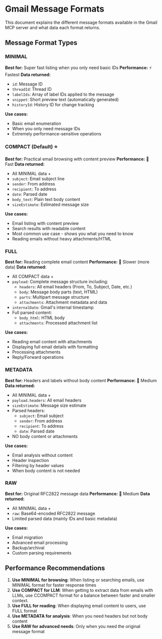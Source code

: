 # Gmail Message Formats

This document explains the different message formats available in the Gmail MCP server and what data each format returns.

## Message Format Types

### MINIMAL
**Best for:** Super fast listing when you only need basic IDs
**Performance:** ⚡ Fastest
**Data returned:**
- `id`: Message ID
- `threadId`: Thread ID  
- `labelIds`: Array of label IDs applied to the message
- `snippet`: Short preview text (automatically generated)
- `historyId`: History ID for change tracking

**Use cases:**
- Basic email enumeration
- When you only need message IDs
- Extremely performance-sensitive operations

### COMPACT (Default) ⭐
**Best for:** Practical email browsing with content preview
**Performance:** 🚀 Fast
**Data returned:**
- All MINIMAL data +
- `subject`: Email subject line
- `sender`: From address
- `recipient`: To address  
- `date`: Parsed date
- `body_text`: Plain text body content
- `sizeEstimate`: Estimated message size

**Use cases:**
- Email listing with content preview
- Search results with readable content
- Most common use case - shows you what you need to know
- Reading emails without heavy attachments/HTML

### FULL
**Best for:** Reading complete email content
**Performance:** 🐌 Slower (more data)
**Data returned:**
- All COMPACT data +
- `payload`: Complete message structure including:
  - `headers`: All email headers (From, To, Subject, Date, etc.)
  - `body`: Message body parts (text, HTML)
  - `parts`: Multipart message structure
  - `attachments`: Attachment metadata and data
- `internalDate`: Gmail's internal timestamp
- Full parsed content:
  - `body_html`: HTML body
  - `attachments`: Processed attachment list

**Use cases:**
- Reading email content with attachments
- Displaying full email details with formatting
- Processing attachments
- Reply/Forward operations

### METADATA
**Best for:** Headers and labels without body content
**Performance:** 🚀 Medium
**Data returned:**
- All MINIMAL data +
- `payload.headers`: All email headers
- `sizeEstimate`: Message size estimate
- Parsed headers:
  - `subject`: Email subject
  - `sender`: From address
  - `recipient`: To address
  - `date`: Parsed date
- NO body content or attachments

**Use cases:**
- Email analysis without content
- Header inspection
- Filtering by header values
- When body content is not needed

### RAW
**Best for:** Original RFC2822 message data
**Performance:** 🚀 Medium
**Data returned:**
- All MINIMAL data +
- `raw`: Base64-encoded RFC2822 message
- Limited parsed data (mainly IDs and basic metadata)

**Use cases:**
- Email migration
- Advanced email processing
- Backup/archival
- Custom parsing requirements


## Performance Recommendations

1. **Use MINIMAL for browsing**: When listing or searching emails, use MINIMAL format for faster response times
2. **Use COMPACT for LLM**: When getting to extract data from emails with LLMs, use CCOMPACT format for a balance between faster and smaller context.
3. **Use FULL for reading**: When displaying email content to users, use FULL format
4. **Use METADATA for analysis**: When you need headers but not body content
5. **Use RAW for advanced needs**: Only when you need the original message format
